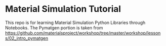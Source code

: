 # Material Simulation Tutorial
This repo is for learning Material Simulation Python Libraries through Notebooks. 
The Pymatgen portion is taken from https://github.com/materialsproject/workshop/tree/master/workshop/lessons/02_intro_pymatgen
